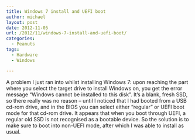 ```yaml
---
title: Windows 7 install and UEFI boot
author: michael
layout: post
date: 2012-11-05
url: /2012/11/windows-7-install-and-uefi-boot/
categories:
  - Peanuts
tags:
  - Hardware
  - Windows

---
```

A problem I just ran into whilst installing Windows 7: upon reaching the part where you select the target drive to install Windows on, you get the error message &#8220;Windows cannot be installed to this disk&#8221;. It&#8217;s a blank, fresh SSD, so there really was no reason &#8211; until I noticed that I had booted from a USB cd-rom drive, and in the BIOS you can select either &#8220;regular&#8221; or UEFI boot mode for that cd-rom drive. It appears that when you boot through UEFI, a regular old SSD is not recognised as a bootable device. So the solution is to make sure to boot into non-UEFI mode, after which I was able to install as usual.